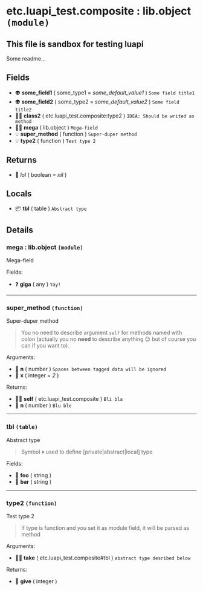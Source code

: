 # etc.luapi_test.composite : lib.object `(module)`

## This file is sandbox for testing luapi

Some readme...

## Fields

- 👽 **some_field1** ( some_type1 = *some_default_value1* )
	`Some field title1`
- 👽 **some_field2** ( some_type2 = *some_default_value2* )
	`Some field title2`
- 👨‍👦 **class2** ( etc.luapi_test.composite:type2 )
	`IDEA: Should be writed as method`
- 👨‍👦 **mega** ( lib.object )
	`Mega-field`
- 💡 **super_method** ( function )
	`Super-duper method`
- 💡 **type2** ( function )
	`Test type 2`

## Returns

- 🔌 _lol_ ( boolean = *nil* )

## Locals

- 📦 **tbl** ( table )
	`Abstract type`

## Details

### mega : lib.object `(module)`

Mega-field

Fields:

- ❓ **giga** ( any )
	`Yay!`

---

### super_method `(function)`

Super-duper method

> You no need to describe argument `self` for methods named with colon
> (actually you no **need** to describe anything 😉
> but of course you can if you want to).

Arguments:

- 🧮 **n** ( number )
	`Spaces between tagged data will be ignored`
- 🧮 **x** ( integer = *2* )

Returns:

- 👨‍👦 **self** ( etc.luapi_test.composite )
	`Bli bla`
- 🧮 **n** ( number )
	`Blu ble`

---

### tbl `(table)`

Abstract type

> Symbol `#` used to define [private|abstract|local] type

Fields:

- 📝 **foo** ( string )
- 📝 **bar** ( string )

---

### type2 `(function)`

Test type 2

> If type is function and you set it as module field, it will be parsed as method

Arguments:

- 👨‍👦 **take** ( etc.luapi_test.composite#tbl )
	`abstract type desribed below`

Returns:

- 🧮 **give** ( integer )
